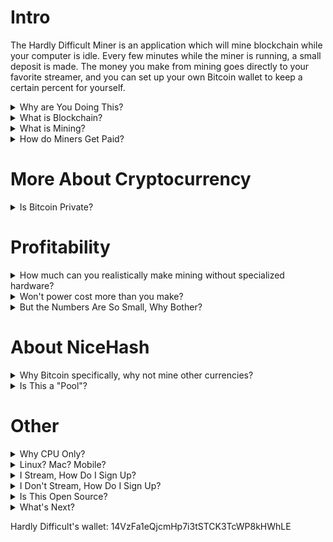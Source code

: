 
# Intro

The Hardly Difficult Miner is an application which will mine blockchain while your computer is idle.  Every few minutes while the miner is running, a small deposit is made. The money you make from mining goes directly to your favorite streamer, and you can set up your own Bitcoin wallet to keep a certain percent for yourself.

<details><summary>Why are You Doing This?</summary>

Streamers, like myself, depend on generous support from viewers in order to make a living. This program offers just another way of helping your favorite streamers make it.  It may be particularly compelling for those that are not able to financially support today, this is like watching ads for bits... but it simply runs in the background.

<hr></details><details><summary>What is Blockchain?</summary>

A blockchain is a trusted history.  A set of events, commonly transactions, are grouped together into a block.  That block is secured by miners and attached to the previous block, forming a chain all the way back to the very first transaction.

<hr></details><details><summary>What is Mining?</summary>

Mining is the process where the miner confirms a block is valid and then spends significant computer resources in order to secure it.  This process involves calculating a hash code that meets specific criteria.  The only way to achieve this is by guess and check, making the required hash code something which is difficult (i.e. slow) to calculate but easy (fast) to confirm.

<hr></details><details><summary>How do Miners Get Paid?</summary>

Normally, miners are paid only when they successfully add a new block to the chain.  Only one miner can do this at a time, which means every other miner working on that block has wasted their time, getting nothing in return unless they submit first.  This is commonly referred to as 'winning the lottery'.

We are using the NiceHash marketplace which pays for the work you do, not for winning the lottery.  This creates a consistent payout effectively by the hour.  Miners are buying computer time from people like you, hoping to win the lottery.

</details>

# More About Cryptocurrency

<details><summary>Is Bitcoin Private?</summary>

No.  Bitcoin is a history of transactions.  In order to confirm someone's account standing, you can walk the history to make sure they have the money they claim.  This means that the history is open for anyone to view.  

There are cryptocurrencies looking to create more private options.

</details>

# Profitability

<details><summary>How much can you realistically make mining without specialized hardware?</summary>

My computer generates almost $10 / month at the moment, mining with just the CPU.

There are many different algorithms used in blockchain mining.  Some run well on GPU, others on specialized hardware (ASICS) specific to mining, and the one that this program is using runs best on a CPU (the [CryptoNight algorithm](https://en.bitcoin.it/wiki/CryptoNight)).

Here is a [calculator from NiceHash](https://www.nicehash.com/profitability-calculator), which includes estimated power cost.  

<hr></details><details><summary>Won't power cost more than you make?</summary>

Yea, but your mom pays for that.  Kappa.

For most, no.  Others, yes.  It depends on your hardware and where you live.  You can check the [calculator from NiceHash](https://www.nicehash.com/profitability-calculator) (note this app uses CPU only) if you know how much you pay for power.  For my machine/where I live, power costs about 10% of the earnings.

This application aims to limit how much power is consumed.  You can choose the number of threads, e.g. if you limit this to 1 your machine will not heat up.

<hr></details><details><summary>But the Numbers Are So Small, Why Bother?</summary>

If a few join in, this can really add up quicker than you may think.  For example, let's assume that everyone running the miner keeps it at 1 thread so their systems are never over loaded and run the miner for about 12 hours (some will do much more, others less).

```
My machine (i7-4790k) running 1 thread (which is 12% total CPU) pays about $.11 / day.
If running 12 hours/day: $.055 / day (equivalent to watching one ad for bits)
Per month: $1.65 on average per user or $100/month for a streamer with 60 supporters.
```

If that same machine ran 100%, it would be about $0.33 / day or $9.90 / month.  This is more support for the streamer than a paid subscription.

</details>

# About NiceHash

<details><summary>Why Bitcoin specifically, why not mine other currencies?</summary>

We are.  NiceHash pays in Bitcoin for the work completed, but that work may include mining any blockchain (e.g. Bitcoin or zCash).

<hr></details><details><summary>Is This a "Pool"?</summary>

No, NiceHash is a marketplace, not a standard "pool".  The difference is NiceHash will pay for the work that you do, while a pool distributes winnings when someone in the pool wins the lottery.

</details>

# Other

<details><summary>Why CPU Only?</summary>

We could add GPU support if there is interest in this.  It adds a fair bit of complexity, in order to do this well.

Mining with the CPU only is safe.  If you keep the thread count down (it defaults to 1), it will not impact other things running - like a Twitch stream or the game your playing.  Using the GPU to mine may cause your machine to lag.

You may consider getting the NiceHash client instead, this supports GPU mining and may generate more revenue ($50-$100/mo for one computer with a good GPU is possible).  The downside is that it is a resource hog always running at 100%, not to be run while using the machine for anything else and power costs will be higher.

<hr></details><details><summary>Linux? Mac? Mobile?</summary>

It's possible, but not yet.

<hr></details><details><summary>I Stream, How Do I Sign Up?</summary>

If you're a Twitch affiliate, just let me know you're interested (others, see below).  We'll add you to a list of streamers that users can choose from... and create a download link which defaults to sending 99% of the profits to you, and the other 1% to me. 

I'm still working on a few core features, and the ui.  It'll be some time before it would be ready to ask the masses to install.

<hr></details><details><summary>I Don't Stream, How Do I Sign Up?</summary>

I'm hoping to set this up so that it's easily configurable.  If you wanted to used this as a fundraiser to go towards charity, for a group of friends, another company, whatever... Let's do it!  Basically I'll post instructions on how to reconfigure the settings so you can post a zip with your wallets instead of streamers.  

You can add one or many wallets. But, like with streamers, 1% will go to my wallet. Let me know if there's anything specific you need.  

<hr></details><details><summary>Is This Open Source?</summary>

No.  However, HardlyDifficult subs can view the source.  This is not 'open source' - it's for educational purposes or to help with development.  All rights reserved.

<hr></details><details><summary>What's Next?</summary>

If things continue to go well, after building this application most of it will be reused to create a Unity asset store package.  This could be a great alternative to watching ads as way to support developers of free-to-play games.

</details>

Hardly Difficult's wallet: 14VzFa1eQjcmHp7i3tSTCK3TcWP8kHWhLE